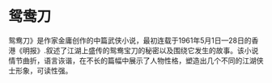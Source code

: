 # 鸳鸯刀
鸳鸯刀》是作家金庸创作的中篇武侠小说，最初连载于1961年5月1日—28日的香港《明报》.叙述了江湖上盛传的鸳鸯宝刀的秘密以及围绕它发生的故事。该小说情节曲折，语言诙谐，在不长的篇幅中展示了人物性格，塑造出几个不同的江湖侠士形象，可读性强。